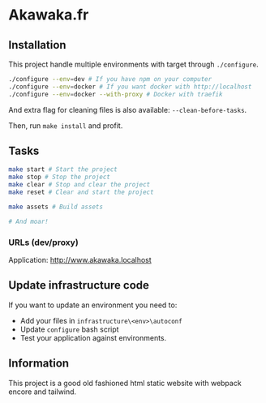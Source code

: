 # Akawaka.fr

## Installation

This project handle multiple environments with target through
`./configure`.

```bash
./configure --env=dev # If you have npm on your computer
./configure --env=docker # If you want docker with http://localhost
./configure --env=docker --with-proxy # Docker with traefik
```

And extra flag for cleaning files is also available: `--clean-before-tasks`.

Then, run `make install` and profit.

## Tasks

```bash
make start # Start the project
make stop # Stop the project
make clear # Stop and clear the project
make reset # Clear and start the project

make assets # Build assets

# And moar!
```

### URLs (dev/proxy)

Application: <http://www.akawaka.localhost>

## Update infrastructure code

If you want to update an environment you
need to:

- Add your files in `infrastructure\<env>\autoconf`
- Update `configure` bash script
- Test your application against environments.

## Information

This project is a good old fashioned html static website
with webpack encore and tailwind.

